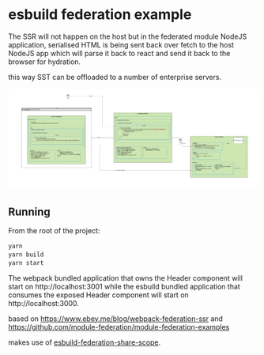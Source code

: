 # esbuild federation example

The SSR will not happen on the host but in the federated module NodeJS application, serialised HTML is being sent back over fetch to the host NodeJS app which will parse it back to react and send it back to the browser for hydration. 

this way SST can be offloaded to a number of enterprise servers.

![offloaded ssr](diagram.png?raw=true "Diagram")

## Running

From the root of the project:

```bash
yarn
yarn build
yarn start
```

The webpack bundled application that owns the Header component will start on http://localhost:3001 while the esbuild bundled application that consumes the exposed Header component will start on http://localhost:3000.

based on https://www.ebey.me/blog/webpack-federation-ssr and https://github.com/module-federation/module-federation-examples

makes use of [esbuild-federation-share-scope](https://github.com/jacob-ebey/esbuild-federation-share-scope).